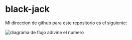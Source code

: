 # black-jack

Mi direccion de github para este repositorio es el siguiente:

![diagrama de flujo adivine el numero](https://www.figma.com/file/SR7239mfBZ98b6JRs5rsn3/Untitled)
